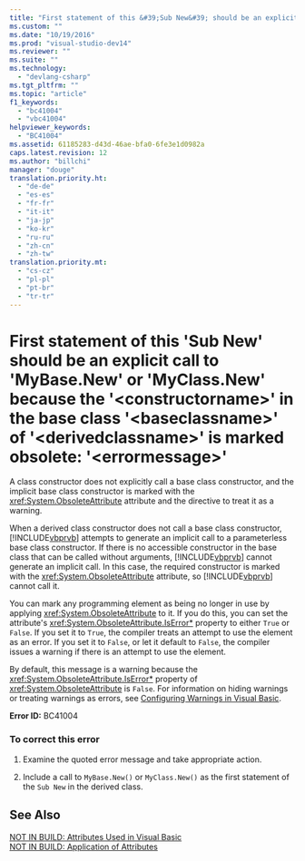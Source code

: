 ```yaml
---
title: "First statement of this &#39;Sub New&#39; should be an explicit call to &#39;MyBase.New&#39; or &#39;MyClass.New&#39; because the &#39;&lt;constructorname&gt;&#39; in the base class &#39;&lt;baseclassname&gt;&#39; of &#39;&lt;derivedclassname&gt;&#39; is marked obsolete: &#39;&lt;errormessage&gt;&#39;"
ms.custom: ""
ms.date: "10/19/2016"
ms.prod: "visual-studio-dev14"
ms.reviewer: ""
ms.suite: ""
ms.technology: 
  - "devlang-csharp"
ms.tgt_pltfrm: ""
ms.topic: "article"
f1_keywords: 
  - "bc41004"
  - "vbc41004"
helpviewer_keywords: 
  - "BC41004"
ms.assetid: 61185283-d43d-46ae-bfa0-6fe3e1d0982a
caps.latest.revision: 12
ms.author: "billchi"
manager: "douge"
translation.priority.ht: 
  - "de-de"
  - "es-es"
  - "fr-fr"
  - "it-it"
  - "ja-jp"
  - "ko-kr"
  - "ru-ru"
  - "zh-cn"
  - "zh-tw"
translation.priority.mt: 
  - "cs-cz"
  - "pl-pl"
  - "pt-br"
  - "tr-tr"
---
```

# First statement of this &#39;Sub New&#39; should be an explicit call to &#39;MyBase.New&#39; or &#39;MyClass.New&#39; because the &#39;&lt;constructorname&gt;&#39; in the base class &#39;&lt;baseclassname&gt;&#39; of &#39;&lt;derivedclassname&gt;&#39; is marked obsolete: &#39;&lt;errormessage&gt;&#39;
A class constructor does not explicitly call a base class constructor, and the implicit base class constructor is marked with the <xref:System.ObsoleteAttribute> attribute and the directive to treat it as a warning.  
  
 When a derived class constructor does not call a base class constructor, [!INCLUDE[vbprvb](../code-quality/includes/vbprvb_md.md)] attempts to generate an implicit call to a parameterless base class constructor. If there is no accessible constructor in the base class that can be called without arguments, [!INCLUDE[vbprvb](../code-quality/includes/vbprvb_md.md)] cannot generate an implicit call. In this case, the required constructor is marked with the <xref:System.ObsoleteAttribute> attribute, so [!INCLUDE[vbprvb](../code-quality/includes/vbprvb_md.md)] cannot call it.  
  
 You can mark any programming element as being no longer in use by applying <xref:System.ObsoleteAttribute> to it. If you do this, you can set the attribute's <xref:System.ObsoleteAttribute.IsError*> property to either `True` or `False`. If you set it to `True`, the compiler treats an attempt to use the element as an error. If you set it to `False`, or let it default to `False`, the compiler issues a warning if there is an attempt to use the element.  
  
 By default, this message is a warning because the <xref:System.ObsoleteAttribute.IsError*> property of <xref:System.ObsoleteAttribute> is `False`. For information on hiding warnings or treating warnings as errors, see [Configuring Warnings in Visual Basic](../ide/configuring-warnings-in-visual-basic.md).  
  
 **Error ID:** BC41004  
  
### To correct this error  
  
1.  Examine the quoted error message and take appropriate action.  
  
2.  Include a call to `MyBase.New()` or `MyClass.New()` as the first statement of the `Sub New` in the derived class.  
  
## See Also  
 [NOT IN BUILD: Attributes Used in Visual Basic](http://msdn.microsoft.com/en-us/22231318-8a40-49af-9245-e0aab723563b)   
 [NOT IN BUILD: Application of Attributes](http://msdn.microsoft.com/en-us/2b1703ed-4437-49b3-bc0b-568094324f47)